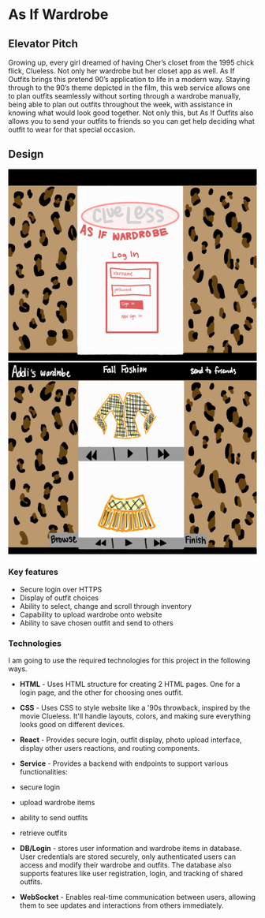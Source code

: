 # As If Wardrobe
## Elevator Pitch
Growing up, every girl dreamed of having Cher’s closet from the 1995 chick flick, Clueless. Not only her wardrobe but her closet app as well. As If Outfits brings this pretend 90’s application to life in a modern way. Staying through to the 90’s theme depicted in the film, this web service allows one to plan outfits seamlessly without sorting through a wardrobe manually, being able to plan out outfits throughout the week, with assistance in knowing what would look good together. Not only this, but As If Outfits also allows you to send your outfits to friends so you can get help deciding what outfit to wear for that special occasion.

## Design
![alt text](./assests/AsIfWardrobeLoginPageDrawing.jpeg)
![alt text](./assests/AsIfWardrobeDemoDrawing.jpeg)

### Key features

- Secure login over HTTPS
- Display of outfit choices
- Ability to select, change and scroll through inventory
- Capability to upload wardrobe onto website
- Ability to save chosen outfit and send to others

### Technologies

I am going to use the required technologies for this project in the following ways.

- **HTML** - Uses HTML structure for creating 2 HTML pages. One for a login page, and the other for choosing ones outfit.

- **CSS** - Uses CSS to style website like a '90s throwback, inspired by the movie Clueless. It'll handle layouts, colors, and making sure everything looks good on different devices.

- **React** - Provides secure login, outfit display, photo upload interface, display other users reactions, and routing components.

- **Service** - Provides a backend with endpoints to support various functionalities:
- secure login
- upload wardrobe items
- ability to send outfits
- retrieve outfits

- **DB/Login** - stores user information and wardrobe items in database. User credentials are stored securely, only authenticated users can access and modify their wardrobe and outfits. The database also supports features like user registration, login, and tracking of shared outfits.

- **WebSocket** - Enables real-time communication between users, allowing them to see updates and interactions from others immediately.
